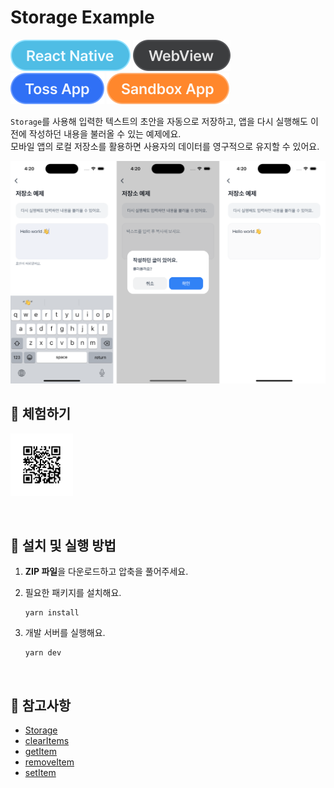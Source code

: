 # Storage Example

![React Native](../assets/tags/tag-react-native.svg)
![WebView](../assets/tags/tag-webview.svg)
![Toss App](../assets/tags/tag-toss-app.svg)
![Sandbox App](../assets/tags/tag-sandbox-app.svg)

`Storage`를 사용해 입력한 텍스트의 초안을 자동으로 저장하고, 앱을 다시 실행해도 이전에 작성하던 내용을 불러올 수 있는 예제에요.  
모바일 앱의 로컬 저장소를 활용하면 사용자의 데이터를 영구적으로 유지할 수 있어요.

<img src="../assets/examples/with-storage-example-image.png" alt="example image" width="1010px" />

<br />

## 📲 체험하기

<img src="../assets/qr-codes/with-storage-qr-code.svg" ait="qr code" width="100px" />&nbsp;

<br />

## 🚀 설치 및 실행 방법

1. **ZIP 파일**을 다운로드하고 압축을 풀어주세요.

2. 필요한 패키지를 설치해요.

   ```
   yarn install
   ```

3. 개발 서버를 실행해요.

   ```
   yarn dev
   ```

<br />

## 📌 참고사항

- [Storage](https://developers-apps-in-toss.toss.im/bedrock/reference/framework/%EC%A0%80%EC%9E%A5%EC%86%8C/Storage.html)
- [clearItems](https://developers-apps-in-toss.toss.im/bedrock/reference/framework/%EC%A0%80%EC%9E%A5%EC%86%8C/clearItems.html)
- [getItem](https://developers-apps-in-toss.toss.im/bedrock/reference/framework/%EC%A0%80%EC%9E%A5%EC%86%8C/getItem.html)
- [removeItem](https://developers-apps-in-toss.toss.im/bedrock/reference/framework/%EC%A0%80%EC%9E%A5%EC%86%8C/removeItem.html)
- [setItem](https://developers-apps-in-toss.toss.im/bedrock/reference/framework/%EC%A0%80%EC%9E%A5%EC%86%8C/setItem.html)
